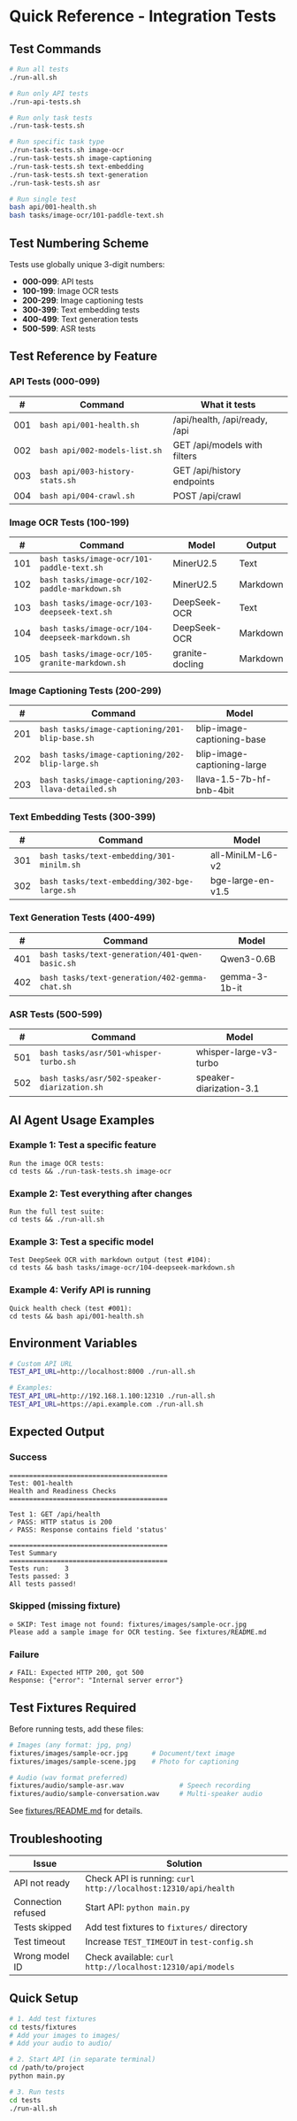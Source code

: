 # Quick Reference - Integration Tests

## Test Commands

```bash
# Run all tests
./run-all.sh

# Run only API tests
./run-api-tests.sh

# Run only task tests
./run-task-tests.sh

# Run specific task type
./run-task-tests.sh image-ocr
./run-task-tests.sh image-captioning
./run-task-tests.sh text-embedding
./run-task-tests.sh text-generation
./run-task-tests.sh asr

# Run single test
bash api/001-health.sh
bash tasks/image-ocr/101-paddle-text.sh
```

## Test Numbering Scheme

Tests use globally unique 3-digit numbers:
- **000-099**: API tests
- **100-199**: Image OCR tests
- **200-299**: Image captioning tests
- **300-399**: Text embedding tests
- **400-499**: Text generation tests
- **500-599**: ASR tests

## Test Reference by Feature

### API Tests (000-099)

| # | Command | What it tests |
|---|---------|---------------|
| 001 | `bash api/001-health.sh` | /api/health, /api/ready, /api |
| 002 | `bash api/002-models-list.sh` | GET /api/models with filters |
| 003 | `bash api/003-history-stats.sh` | GET /api/history endpoints |
| 004 | `bash api/004-crawl.sh` | POST /api/crawl |

### Image OCR Tests (100-199)

| # | Command | Model | Output |
|---|---------|-------|--------|
| 101 | `bash tasks/image-ocr/101-paddle-text.sh` | MinerU2.5 | Text |
| 102 | `bash tasks/image-ocr/102-paddle-markdown.sh` | MinerU2.5 | Markdown |
| 103 | `bash tasks/image-ocr/103-deepseek-text.sh` | DeepSeek-OCR | Text |
| 104 | `bash tasks/image-ocr/104-deepseek-markdown.sh` | DeepSeek-OCR | Markdown |
| 105 | `bash tasks/image-ocr/105-granite-markdown.sh` | granite-docling | Markdown |

### Image Captioning Tests (200-299)

| # | Command | Model |
|---|---------|-------|
| 201 | `bash tasks/image-captioning/201-blip-base.sh` | blip-image-captioning-base |
| 202 | `bash tasks/image-captioning/202-blip-large.sh` | blip-image-captioning-large |
| 203 | `bash tasks/image-captioning/203-llava-detailed.sh` | llava-1.5-7b-hf-bnb-4bit |

### Text Embedding Tests (300-399)

| # | Command | Model |
|---|---------|-------|
| 301 | `bash tasks/text-embedding/301-minilm.sh` | all-MiniLM-L6-v2 |
| 302 | `bash tasks/text-embedding/302-bge-large.sh` | bge-large-en-v1.5 |

### Text Generation Tests (400-499)

| # | Command | Model |
|---|---------|-------|
| 401 | `bash tasks/text-generation/401-qwen-basic.sh` | Qwen3-0.6B |
| 402 | `bash tasks/text-generation/402-gemma-chat.sh` | gemma-3-1b-it |

### ASR Tests (500-599)

| # | Command | Model |
|---|---------|-------|
| 501 | `bash tasks/asr/501-whisper-turbo.sh` | whisper-large-v3-turbo |
| 502 | `bash tasks/asr/502-speaker-diarization.sh` | speaker-diarization-3.1 |

## AI Agent Usage Examples

### Example 1: Test a specific feature
```
Run the image OCR tests:
cd tests && ./run-task-tests.sh image-ocr
```

### Example 2: Test everything after changes
```
Run the full test suite:
cd tests && ./run-all.sh
```

### Example 3: Test a specific model
```
Test DeepSeek OCR with markdown output (test #104):
cd tests && bash tasks/image-ocr/104-deepseek-markdown.sh
```

### Example 4: Verify API is running
```
Quick health check (test #001):
cd tests && bash api/001-health.sh
```

## Environment Variables

```bash
# Custom API URL
TEST_API_URL=http://localhost:8000 ./run-all.sh

# Examples:
TEST_API_URL=http://192.168.1.100:12310 ./run-all.sh
TEST_API_URL=https://api.example.com ./run-all.sh
```

## Expected Output

### Success
```
========================================
Test: 001-health
Health and Readiness Checks
========================================

Test 1: GET /api/health
✓ PASS: HTTP status is 200
✓ PASS: Response contains field 'status'

========================================
Test Summary
========================================
Tests run:    3
Tests passed: 3
All tests passed!
```

### Skipped (missing fixture)
```
⊘ SKIP: Test image not found: fixtures/images/sample-ocr.jpg
Please add a sample image for OCR testing. See fixtures/README.md
```

### Failure
```
✗ FAIL: Expected HTTP 200, got 500
Response: {"error": "Internal server error"}
```

## Test Fixtures Required

Before running tests, add these files:

```bash
# Images (any format: jpg, png)
fixtures/images/sample-ocr.jpg      # Document/text image
fixtures/images/sample-scene.jpg    # Photo for captioning

# Audio (wav format preferred)
fixtures/audio/sample-asr.wav              # Speech recording
fixtures/audio/sample-conversation.wav     # Multi-speaker audio
```

See [fixtures/README.md](fixtures/README.md) for details.

## Troubleshooting

| Issue | Solution |
|-------|----------|
| API not ready | Check API is running: `curl http://localhost:12310/api/health` |
| Connection refused | Start API: `python main.py` |
| Tests skipped | Add test fixtures to `fixtures/` directory |
| Test timeout | Increase `TEST_TIMEOUT` in `test-config.sh` |
| Wrong model ID | Check available: `curl http://localhost:12310/api/models` |

## Quick Setup

```bash
# 1. Add test fixtures
cd tests/fixtures
# Add your images to images/
# Add your audio to audio/

# 2. Start API (in separate terminal)
cd /path/to/project
python main.py

# 3. Run tests
cd tests
./run-all.sh
```
